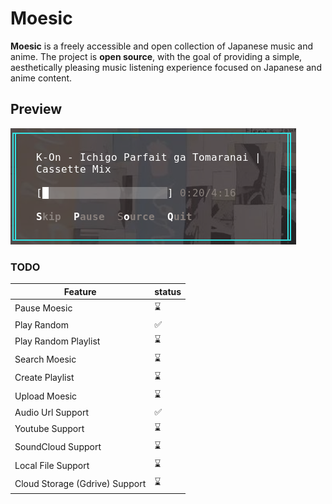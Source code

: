 # Moesic

**Moesic** is a freely accessible and open collection of Japanese music and anime. The project is **open source**, with the goal of providing a simple, aesthetically pleasing music listening experience focused on Japanese and anime content.

## Preview

![Moesic Logo](.github/img/preview.png)


### TODO

| Feature                        | status |
| ------------------------------ | ------ |
| Pause Moesic                   | ⌛     |
| Play Random                    | ✅     |
| Play Random Playlist           | ⌛     |
| Search Moesic                  | ⌛     |
| Create Playlist                | ⌛     |
| Upload Moesic                  | ⌛     |
| Audio Url Support              | ✅     |
| Youtube Support                | ⌛     |
| SoundCloud Support             | ⌛     |
| Local File Support             | ⌛     |
| Cloud Storage (Gdrive) Support | ⌛     |
